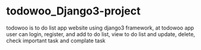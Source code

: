 # todowoo_Django3-project

todowoo is to do list app website using django3 framework, at todowoo app user can login, register, and add to do list, view to do list and update, delete, check important task and complate task
